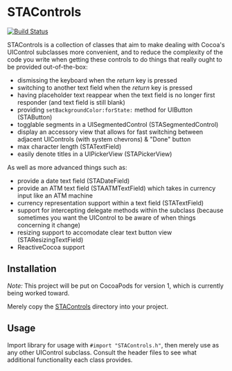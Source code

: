 # STAControls #

[![Build Status](https://travis-ci.org/Stunner/STAControls.svg?branch=master)](https://travis-ci.org/Stunner/STAControls)

STAControls is a collection of classes that aim to make dealing with Cocoa's UIControl subclasses more convenient, and to reduce the complexity of the code you write when getting these controls to do things that really ought to be provided out-of-the-box:

* dismissing the keyboard when the *return* key is pressed
* switching to another text field when the *return* key is pressed
* having placeholder text reappear when the text field is no longer first responder (and text field is still blank)
* providing `setBackgroundColor:forState:` method for UIButton (STAButton)
* togglable segments in a UISegmentedControl (STASegmentedControl)
* display an accessory view that allows for fast switching between adjacent UIControls (with system chevrons) & "Done" button
* max character length (STATextField)
* easily denote titles in a UIPickerView (STAPickerView)

As well as more advanced things such as:

* provide a date text field (STADateField)
* provide an ATM text field (STAATMTextField) which takes in currency input like an ATM machine
* currency representation support within a text field (STATextField)
* support for intercepting delegate methods within the subclass (because sometimes you want the UIControl to be aware of when things concerning it change)
* resizing support to accomodate clear text button view (STAResizingTextField)
* ReactiveCocoa support

Installation
------------

*Note:* This project will be put on CocoaPods for version 1, which is currently being worked toward.

Merely copy the [STAControls](https://github.com/Stunner/STAControls/tree/master/STAControls/STAControls) directory into your project.

Usage
-----

Import library for usage with `#import "STAControls.h"`, then merely use as any other UIControl subclass. Consult the header files to see what additional functionality each class provides.

